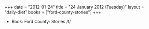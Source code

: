 +++
date = "2012-01-24"
title = "24 January 2012 (Tuesday)"
layout = "daily-diet"
books = ["ford-county-stories"]
+++


* Book: Ford County: Stories /f/